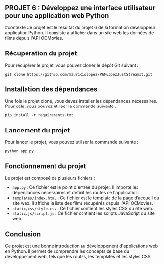 ## PROJET 6 : Développez une interface utilisateur pour une application web Python
#contexte
Ce projet est le résultat du projet 6 de la formation développeur application Python. 
Il consiste à afficher dans un site web les données de films depuis l'API OCMovies.

## Récupération du projet

Pour récupérer le projet, vous pouvez cloner le dépôt Git suivant :

```
git clone https://github.com/mauriciolopez/P6MLopezJustStreamIt.git
```

## Installation des dépendances

Une fois le projet cloné, vous devez installer les dépendances nécessaires. Pour cela, vous pouvez utiliser la commande suivante :

```
pip install -r requirements.txt
```

## Lancement du projet

Pour lancer le projet, vous pouvez utiliser la commande suivante :

```
python app.py
```

## Fonctionnement du projet

Le projet est composé de plusieurs fichiers :

* `app.py` : Ce fichier est le point d'entrée du projet. Il importe les dépendances nécessaires et définit les routes de l'application.
* `templates/index.html` : Ce fichier est le template de la page d'accueil du site web. Il affiche la liste des films récupérés depuis l'API OCMovies.
* `static/css/style.css` : Ce fichier contient les styles CSS du site web.
* `static/js/script.js` : Ce fichier contient les scripts JavaScript du site web.

## Conclusion

Ce projet est une bonne introduction au développement d'applications web en Python. Il permet de comprendre les concepts de base du développement web, tels que les routes, les templates et les styles CSS.
```

